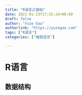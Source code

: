 ```yaml
---
title: "R语言之基础"
date: 2021-01-23T17:55:24+08:00
draft: false
author: "Yuze Gao"
authorlink: "https://yuzegao.com"
tags: ["R语言"]
categories: ["编程语言"]

---
```


# R语言

## 数据结构
